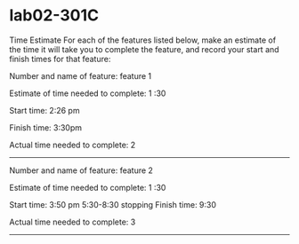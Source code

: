 # lab02-301C
Time Estimate
For each of the features listed below, make an estimate of the time it will take you to complete the feature, and record your start and finish times for that feature:

Number and name of feature: feature 1

Estimate of time needed to complete: 1 :30

Start time: 2:26 pm

Finish time: 3:30pm

Actual time needed to complete: 2

-------------------------------------

Number and name of feature: feature 2

Estimate of time needed to complete: 1 :30

Start time: 3:50 pm
5:30-8:30 stopping 
Finish time: 9:30

Actual time needed to complete: 3

------------------------------------------------------------
